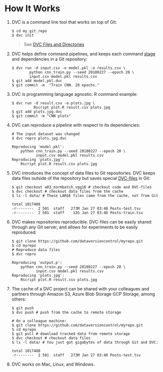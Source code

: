 # How It Works

1. DVC is a command line tool that works on top of Git:

   ```dvc
   $ cd my_git_repo
   $ dvc init
   ```

   > See [DVC Files and Directories](/doc/user-guide/dvc-files-and-directories)

2. DVC helps define command pipelines, and keeps each command
   [stage](/doc/commands-reference/run) and dependencies in a Git repository:

   ```dvc
   $ dvc run -d input.csv -o model.pkl -o results.csv \
           python cnn_train.py --seed 20180227 --epoch 20 \
           input.csv model.pkl results.csv
   $ git add model.pkl.dvc
   $ git commit -m  "Train CNN. 20 epochs."
   ```

3. DVC is programming language agnostic. R command example:

   ```dvc
   $ dvc run -d result.csv -o plots.jpg \
             Rscript plot.R result.csv plots.jpg
   $ git add plots.jpg.dvc
   $ git commit -m "CNN plots"
   ```

4. DVC can reproduce a pipeline with respect to its dependencies:

   ```dvc
   # The input dataset was changed
   $ dvc repro plots.jpg.dvc

   Reproducing 'model.pkl':
       python cnn_train.py --seed 20180227 --epoch 20 \
              input.csv model.pkl results.csv
   Reproducing 'plots.jpg':
       Rscript plot.R result.csv plots.jpg
   ```

5. DVC introduces the concept of data files to Git repositories. DVC keeps data
   files outside of the repository but saves special
   [DVC-files](/doc/user-guide/dvc-file-format) in Git:

   ```dvc
   $ git checkout a03_normbatch_vgg16 # checkout code and DVC-files
   $ dvc checkout # checkout data files from the cache
   $ ls -l data/ # These LARGE files came from the cache, not from Git

   total 1017488
   -r--------  2 501  staff   273M Jan 27 03:48 Posts-test.tsv
   -r--------  2 501  staff    12G Jan 27 03:48 Posts-train.tsv
   ```

6. DVC makes repositories reproducible. DVC-files can be easily shared through
   any Git server, and allows for experiments to be easily reproduced:

   ```dvc
   $ git clone https://github.com/dataversioncontrol/myrepo.git
   $ cd myrepo
   # Reproduce data files
   $ dvc repro

   Reproducing 'output.p':
       python cnn_train.py --seed 20180227 --epoch 20 \
              input.csv model.pkl results.csv
   Reproducing 'plots.jpg':
       Rscript plot.R result.csv plots.jpg
   ```

7. The cache of a DVC project can be shared with your colleagues and partners
   through Amazon S3, Azure Blob Storage GCP Storage, among others:

   ```dvc
   $ git push
   $ dvc push # push from the cache to remote storage

   # On a colleague machine:
   $ git clone https://github.com/dataversioncontrol/myrepo.git
   $ cd myrepo
   $ git pull # download tracked data from remote storage
   $ dvc checkout # checkout data files
   $ ls -l data/ # You just got gigabytes of data through Git and DVC:

   total 1017488
   -r--------  2 501  staff   273M Jan 27 03:48 Posts-test.tsv
   ```

8. DVC works on Mac, Linux, and Windows.
